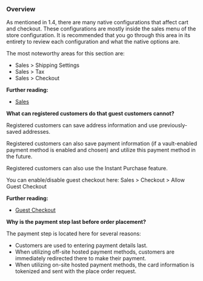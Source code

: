 ### Overview

As mentioned in 1.4, there are many native configurations that affect cart and checkout. These configurations are mostly inside the sales menu of the store configuration. It is recommended that you go through this area in its entirety to review each configuration and what the native options are.

The most noteworthy areas for this section are:

* Sales > Shipping Settings
* Sales > Tax
* Sales > Checkout

**Further reading:**
* [Sales](https://docs.magento.com/user-guide/configuration/sales.html)

**What can registered customers do that guest customers cannot?**

Registered customers can save address information and use previously-saved addresses.

Registered customers can also save payment information (if a vault-enabled payment method is enabled and chosen) and utilize this payment method in the future.

Registered customers can also use the Instant Purchase feature.

You can enable/disable guest checkout here: Sales > Checkout > Allow Guest Checkout

**Further reading:**
* [Guest Checkout](https://docs.magento.com/user-guide/sales/checkout-guest.html)

**Why is the payment step last before order placement?**

The payment step is located here for several reasons:

* Customers are used to entering payment details last.
* When utilizing off-site hosted payment methods, customers are immediately redirected there to make their payment.
* When utilizing on-site hosted payment methods, the card information is tokenized and sent with the place order request.
